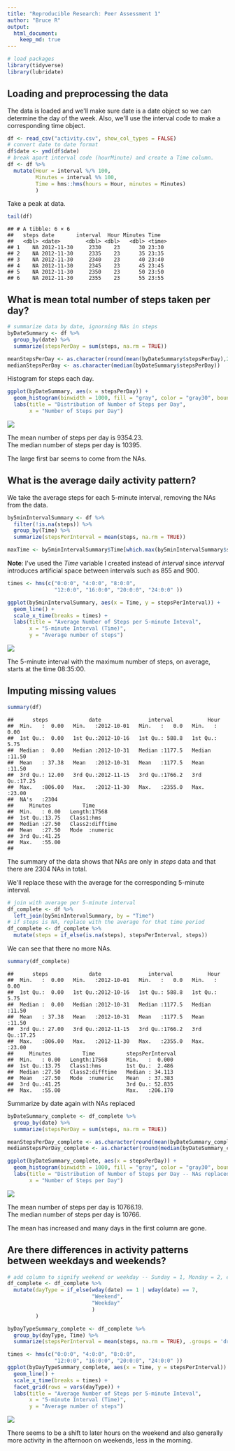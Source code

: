 ```yaml
---
title: "Reproducible Research: Peer Assessment 1"
author: "Bruce R"
output: 
  html_document:
    keep_md: true
---
```



```r
# load packages
library(tidyverse)
library(lubridate)
```


## Loading and preprocessing the data

The data is loaded and we'll make sure date is a date object so we can determine
the day of the week. Also, we'll use the interval code to make a corresponding time object.


```r
df <- read_csv("activity.csv", show_col_types = FALSE)
# convert date to date format
df$date <- ymd(df$date)
# break apart interval code (hourMinute) and create a Time column.
df <- df %>% 
  mutate(Hour = interval %/% 100,
         Minutes = interval %% 100,
         Time = hms::hms(hours = Hour, minutes = Minutes)
         )
```

Take a peak at data.


```r
tail(df)
```

```
## # A tibble: 6 × 6
##   steps date       interval  Hour Minutes Time  
##   <dbl> <date>        <dbl> <dbl>   <dbl> <time>
## 1    NA 2012-11-30     2330    23      30 23:30 
## 2    NA 2012-11-30     2335    23      35 23:35 
## 3    NA 2012-11-30     2340    23      40 23:40 
## 4    NA 2012-11-30     2345    23      45 23:45 
## 5    NA 2012-11-30     2350    23      50 23:50 
## 6    NA 2012-11-30     2355    23      55 23:55
```


## What is mean total number of steps taken per day?


```r
# summarize data by date, ignorning NAs in steps
byDateSummary <- df %>% 
  group_by(date) %>% 
  summarize(stepsPerDay = sum(steps, na.rm = TRUE))

meanStepsPerDay <- as.character(round(mean(byDateSummary$stepsPerDay),2))
medianStepsPerDay <- as.character(median(byDateSummary$stepsPerDay))
```

Histogram for steps each day.


```r
ggplot(byDateSummary, aes(x = stepsPerDay)) +
  geom_histogram(binwidth = 1000, fill = "gray", color = "gray30", boundary = 0) +
  labs(title = "Distribution of Number of Steps per Day",
       x = "Number of Steps per Day")
```

![](PA1_template_files/figure-html/unnamed-chunk-5-1.png)<!-- -->

The mean number of steps per day is 9354.23.  
The median number of steps per day is 10395.

The large first bar seems to come from the NAs.

## What is the average daily activity pattern?

We take the average steps for each 5-minute interval, removing the NAs from the data. 


```r
by5minIntervalSummary <- df %>% 
  filter(!is.na(steps)) %>% 
  group_by(Time) %>% 
  summarize(stepsPerInterval = mean(steps, na.rm = TRUE))

maxTime <- by5minIntervalSummary$Time[which.max(by5minIntervalSummary$stepsPerInterval)]
```

**Note**: I've used the *Time* variable I created instead of *interval* since *interval* 
introduces artificial space between intervals such as 855 and 900.


```r
times <- hms(c("0:0:0", "4:0:0", "8:0:0", 
               "12:0:0", "16:0:0", "20:0:0", "24:0:0" ))

ggplot(by5minIntervalSummary, aes(x = Time, y = stepsPerInterval)) +
  geom_line() +
  scale_x_time(breaks = times) +
  labs(title = "Average Number of Steps per 5-minute Inteval",
       x = "5-minute Interval (Time)",
       y = "Average number of steps")
```

![](PA1_template_files/figure-html/unnamed-chunk-7-1.png)<!-- -->

The 5-minute interval with the maximum number of steps, on average, starts at the time 08:35:00.  

## Imputing missing values


```r
summary(df)
```

```
##      steps             date               interval           Hour      
##  Min.   :  0.00   Min.   :2012-10-01   Min.   :   0.0   Min.   : 0.00  
##  1st Qu.:  0.00   1st Qu.:2012-10-16   1st Qu.: 588.8   1st Qu.: 5.75  
##  Median :  0.00   Median :2012-10-31   Median :1177.5   Median :11.50  
##  Mean   : 37.38   Mean   :2012-10-31   Mean   :1177.5   Mean   :11.50  
##  3rd Qu.: 12.00   3rd Qu.:2012-11-15   3rd Qu.:1766.2   3rd Qu.:17.25  
##  Max.   :806.00   Max.   :2012-11-30   Max.   :2355.0   Max.   :23.00  
##  NA's   :2304                                                          
##     Minutes          Time         
##  Min.   : 0.00   Length:17568     
##  1st Qu.:13.75   Class1:hms       
##  Median :27.50   Class2:difftime  
##  Mean   :27.50   Mode  :numeric   
##  3rd Qu.:41.25                    
##  Max.   :55.00                    
## 
```

The summary of the data shows that NAs are only in *steps* data and that there
are 2304 NAs in total.

We'll replace these with the average for the corresponding 5-minute interval.


```r
# join with average per 5-minute interval
df_complete <- df %>% 
  left_join(by5minIntervalSummary, by = "Time")
# if steps is NA, replace with the average for that time period
df_complete <- df_complete %>% 
  mutate(steps = if_else(is.na(steps), stepsPerInterval, steps))
```

We can see that there no more NAs.


```r
summary(df_complete)
```

```
##      steps             date               interval           Hour      
##  Min.   :  0.00   Min.   :2012-10-01   Min.   :   0.0   Min.   : 0.00  
##  1st Qu.:  0.00   1st Qu.:2012-10-16   1st Qu.: 588.8   1st Qu.: 5.75  
##  Median :  0.00   Median :2012-10-31   Median :1177.5   Median :11.50  
##  Mean   : 37.38   Mean   :2012-10-31   Mean   :1177.5   Mean   :11.50  
##  3rd Qu.: 27.00   3rd Qu.:2012-11-15   3rd Qu.:1766.2   3rd Qu.:17.25  
##  Max.   :806.00   Max.   :2012-11-30   Max.   :2355.0   Max.   :23.00  
##     Minutes          Time          stepsPerInterval 
##  Min.   : 0.00   Length:17568      Min.   :  0.000  
##  1st Qu.:13.75   Class1:hms        1st Qu.:  2.486  
##  Median :27.50   Class2:difftime   Median : 34.113  
##  Mean   :27.50   Mode  :numeric    Mean   : 37.383  
##  3rd Qu.:41.25                     3rd Qu.: 52.835  
##  Max.   :55.00                     Max.   :206.170
```

Summarize by date again with NAs replaced


```r
byDateSummary_complete <- df_complete %>% 
  group_by(date) %>% 
  summarize(stepsPerDay = sum(steps, na.rm = TRUE))

meanStepsPerDay_complete <- as.character(round(mean(byDateSummary_complete$stepsPerDay),2))
medianStepsPerDay_complete <- as.character(round(median(byDateSummary_complete$stepsPerDay)))
```



```r
ggplot(byDateSummary_complete, aes(x = stepsPerDay)) +
  geom_histogram(binwidth = 1000, fill = "gray", color = "gray30", boundary = 0) +
  labs(title = "Distribution of Number of Steps per Day -- NAs replaced",
       x = "Number of Steps per Day")
```

![](PA1_template_files/figure-html/unnamed-chunk-12-1.png)<!-- -->

The mean number of steps per day is 10766.19.  
The median number of steps per day is 10766.

The mean has increased and many days in the first column are gone.

## Are there differences in activity patterns between weekdays and weekends?


```r
# add column to signify weekend or weekday -- Sunday = 1, Monday = 2, etc.
df_complete <- df_complete %>% 
  mutate(dayType = if_else(wday(date) == 1 | wday(date) == 7,
                           "Weekend",
                           "Weekday"
                           )
         )

byDayTypeSummary_complete <- df_complete %>% 
  group_by(dayType, Time) %>% 
  summarize(stepsPerInterval = mean(steps, na.rm = TRUE), .groups = 'drop')
```


```r
times <- hms(c("0:0:0", "4:0:0", "8:0:0", 
               "12:0:0", "16:0:0", "20:0:0", "24:0:0" ))
ggplot(byDayTypeSummary_complete, aes(x = Time, y = stepsPerInterval)) +
  geom_line() +
  scale_x_time(breaks = times) +
  facet_grid(rows = vars(dayType)) +
  labs(title = "Average Number of Steps per 5-minute Inteval",
       x = "5-minute Interval (Time)",
       y = "Average number of steps")
```

![](PA1_template_files/figure-html/unnamed-chunk-14-1.png)<!-- -->
 
 There seems to be a shift to later hours on the weekend and also generally more
 activity in the afternoon on weekends, less in the morning.
